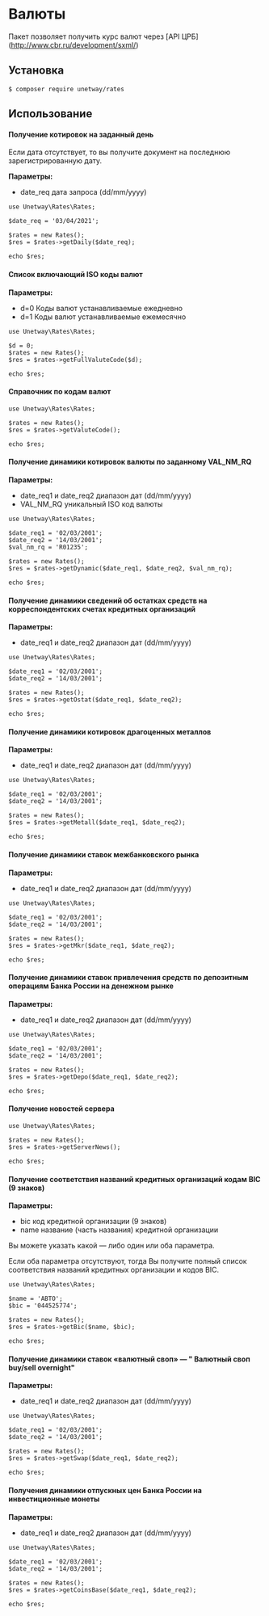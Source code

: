 # Валюты

Пакет позволяет получить курс валют через [API ЦРБ] (http://www.cbr.ru/development/sxml/)


## Установка

````
$ composer require unetway/rates
````

## Использование


#### Получение котировок на заданный день

Если дата отсутствует, то вы получите документ на последнюю зарегистрированную дату.

**Параметры:**

- date_req дата запроса (dd/mm/yyyy)

````
use Unetway\Rates\Rates;

$date_req = '03/04/2021';

$rates = new Rates();
$res = $rates->getDaily($date_req);

echo $res;
````

#### Список включающий ISO коды валют

**Параметры:**

- d=0 Коды валют устанавливаемые ежедневно
- d=1 Коды валют устанавливаемые ежемесячно

````
use Unetway\Rates\Rates;

$d = 0;
$rates = new Rates();
$res = $rates->getFullValuteCode($d);

echo $res;
````


#### Справочник по кодам валют

````
use Unetway\Rates\Rates;

$rates = new Rates();
$res = $rates->getValuteCode();

echo $res;
````

#### Получение динамики котировок валюты по заданному VAL_NM_RQ

**Параметры:**

- date_req1 и date_req2 диапазон дат (dd/mm/yyyy)
- VAL_NM_RQ уникальный ISO код валюты

````
use Unetway\Rates\Rates;

$date_req1 = '02/03/2001';
$date_req2 = '14/03/2001';
$val_nm_rq = 'R01235';

$rates = new Rates();
$res = $rates->getDynamic($date_req1, $date_req2, $val_nm_rq);

echo $res;
````

#### Получение динамики сведений об остатках средств на корреспондентских счетах кредитных организаций

**Параметры:**

- date_req1 и date_req2 диапазон дат (dd/mm/yyyy)

````
use Unetway\Rates\Rates;

$date_req1 = '02/03/2001';
$date_req2 = '14/03/2001';

$rates = new Rates();
$res = $rates->getOstat($date_req1, $date_req2);

echo $res;
````

#### Получение динамики котировок драгоценных металлов

**Параметры:**

- date_req1 и date_req2 диапазон дат (dd/mm/yyyy)

````
use Unetway\Rates\Rates;

$date_req1 = '02/03/2001';
$date_req2 = '14/03/2001';

$rates = new Rates();
$res = $rates->getMetall($date_req1, $date_req2);

echo $res;
````

#### Получение динамики ставок межбанковского рынка

**Параметры:**

- date_req1 и date_req2 диапазон дат (dd/mm/yyyy)

````
use Unetway\Rates\Rates;

$date_req1 = '02/03/2001';
$date_req2 = '14/03/2001';

$rates = new Rates();
$res = $rates->getMkr($date_req1, $date_req2);

echo $res;
````

#### Получение динамики ставок привлечения средств по депозитным операциям Банка России на денежном рынке

**Параметры:**

- date_req1 и date_req2 диапазон дат (dd/mm/yyyy)

````
use Unetway\Rates\Rates;

$date_req1 = '02/03/2001';
$date_req2 = '14/03/2001';

$rates = new Rates();
$res = $rates->getDepo($date_req1, $date_req2);

echo $res;
````

#### Получение новостей сервера

````
use Unetway\Rates\Rates;

$rates = new Rates();
$res = $rates->getServerNews();

echo $res;
````


#### Получение соответствия названий кредитных организаций кодам BIC (9 знаков)

**Параметры:**

- bic код кредитной организации (9 знаков)
- name название (часть названия) кредитной организации

Вы можете указать какой — либо один или оба параметра.

Если оба параметра отсутствуют, тогда Вы получите полный список соответствия названий кредитных организации и кодов BIC.

````
use Unetway\Rates\Rates;

$name = 'АВТО';
$bic = '044525774';

$rates = new Rates();
$res = $rates->getBic($name, $bic);

echo $res;
````

#### Получение динамики ставок «валютный своп» — " Валютный своп buy/sell overnight"

**Параметры:**

- date_req1 и date_req2 диапазон дат (dd/mm/yyyy)

````
use Unetway\Rates\Rates;

$date_req1 = '02/03/2001';
$date_req2 = '14/03/2001';

$rates = new Rates();
$res = $rates->getSwap($date_req1, $date_req2);

echo $res;
````

#### Получения динамики отпускных цен Банка России на инвестиционные монеты

**Параметры:**

- date_req1 и date_req2 диапазон дат (dd/mm/yyyy)

````
use Unetway\Rates\Rates;

$date_req1 = '02/03/2001';
$date_req2 = '14/03/2001';

$rates = new Rates();
$res = $rates->getCoinsBase($date_req1, $date_req2);

echo $res;
````


